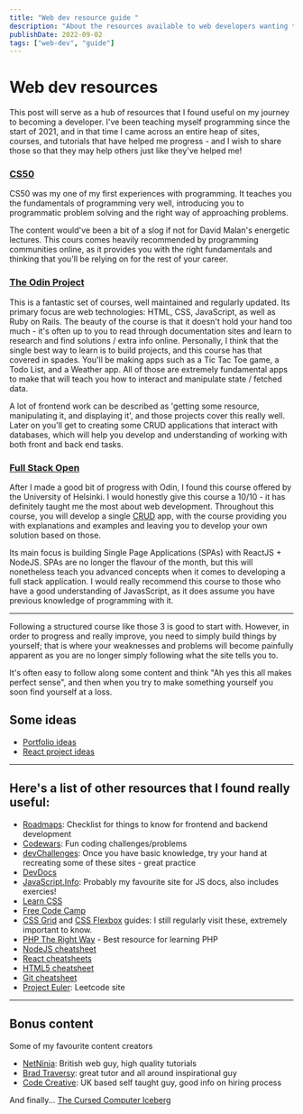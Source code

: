 ```yaml
---
title: "Web dev resource guide "
description: "About the resources available to web developers wanting to learn the skills necessary to get into the industry."
publishDate: 2022-09-02
tags: ["web-dev", "guide"]
---
```


# Web dev resources

This post will serve as a hub of resources that I found useful on my journey to becoming a developer. I've been teaching myself programming since the start of 2021, and in that time I came across an entire heap of sites, courses, and tutorials that have helped me progress - and I wish to share those so that they may help others just like they've helped me!

### [CS50](https://pll.harvard.edu/course/cs50-introduction-computer-science?delta=0)

CS50 was my one of my first experiences with programming. It teaches you the fundamentals of programming very well, introducing you to programmatic problem solving and the right way of approaching problems.

The content would've been a bit of a slog if not for David Malan's energetic lectures. This cours comes heavily recommended by programming communities online, as it provides you with the right fundamentals and thinking that you'll be relying on for the rest of your career.

### [The Odin Project](https://www.theodinproject.com/)

This is a fantastic set of courses, well maintained and regularly updated. Its primary focus are web technologies: HTML, CSS, JavaScript, as well as Ruby on Rails. The beauty of the course is that it doesn't hold your hand too much - it's often up to you to read through documentation sites and learn to research and find solutions / extra info online. Personally, I think that the single best way to learn is to build projects, and this course has that covered in spades. You'll be making apps such as a Tic Tac Toe game, a Todo List, and a Weather app. All of those are extremely fundamental apps to make that will teach you how to interact and manipulate state / fetched data.

A lot of frontend work can be described as 'getting some resource, manipulating it, and displaying it', and those projects cover this really well. Later on you'll get to creating some CRUD applications that interact with databases, which will help you develop and understanding of working with both front and back end tasks.

### [Full Stack Open](https://fullstackopen.com/en/)

After I made a good bit of progress with Odin, I found this course offered by the University of Helsinki. I would honestly give this course a 10/10 - it has definitely taught me the most about web development. Throughout this course, you will develop a single [CRUD](https://budibase.com/blog/crud-app/) app, with the course providing you with explanations and examples and leaving you to develop your own solution based on those.

Its main focus is building Single Page Applications (SPAs) with ReactJS + NodeJS. SPAs are no longer the flavour of the month, but this will nonetheless teach you advanced concepts when it comes to developing a full stack application. I would really recommend this course to those who have a good understanding of JavasScript, as it does assume you have previous knowledge of programming with it.

---

Following a structured course like those 3 is good to start with. However, in order to progress and really improve, you need to simply build things by yourself; that is where your weaknesses and problems will become painfully apparent as you are no longer simply following what the site tells you to.

It's often easy to follow along some content and think "Ah yes this all makes perfect sense", and then when you try to make something yourself you soon find yourself at a loss.

## Some ideas

-   [Portfolio ideas](https://www.freecodecamp.org/news/coding-projects-to-include-in-your-frontend-portfolio/)
-   [React project ideas](https://www.upgrad.com/blog/react-project-ideas-topics-beginners)

---

## Here's a list of other resources that I found really useful:

-   [Roadmaps](https://roadmap.sh/): Checklist for things to know for frontend and backend development
-   [Codewars](https://www.codewars.com/): Fun coding challenges/problems
-   [devChallenges](https://devchallenges.io/): Once you have basic knowledge, try your hand at recreating some of these sites - great practice
-   [DevDocs](https://devdocs.io/)
-   [JavaScript.Info](https://javascript.info/): Probably my favourite site for JS docs, also includes exercies!
-   [Learn CSS](https://web.dev/learn/css/)
-   [Free Code Camp](https://www.freecodecamp.org/learn/)
-   [CSS Grid](https://css-tricks.com/snippets/css/complete-guide-grid/) and [CSS Flexbox](https://css-tricks.com/snippets/css/a-guide-to-flexbox/) guides: I still regularly visit these, extremely important to know.
-   [PHP The Right Way](https://phptherightway.com/) - Best resource for learning PHP
-   [NodeJS cheatsheet](https://overapi.com/nodejs)
-   [React cheatsheets](http://www.developer-cheatsheets.com/)
-   [HTML5 cheatsheet](https://makeawebsitehub.com/the-html-5-mega-cheat-sheet/)
-   [Git cheatsheet](https://gitsheet.wtf/)
-   [Project Euler](https://projecteuler.net/archives): Leetcode site

---

## Bonus content

Some of my favourite content creators

-   [NetNinja](https://www.youtube.com/channel/UCW5YeuERMmlnqo4oq8vwUpg): British web guy, high quality tutorials
-   [Brad Traversy](https://www.youtube.com/channel/UC29ju8bIPH5as8OGnQzwJyA): great tutor and all around inspirational guy
-   [Code Creative](https://www.youtube.com/channel/UC09fL42MpkktKZWmWxYiDhw/videos): UK based self taught guy, good info on hiring process

And finally...
[The Cursed Computer Iceberg](https://suricrasia.online/iceberg/)
